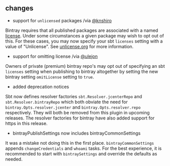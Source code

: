 ## changes

* support for `unlicensed` packages /via [@knshiro](https://github.com/knshiro)

Bintray requires that all published packages are associated with a named [license](https://bintray.com/docs/api/#_footnote_1). Under some circumstances a given package may wish to opt out of this. For these cases, you may now specify your sbt `licenses` setting with a value of "Unlicense". See [unlicense.org](http://unlicense.org/) for more information.

* support for omitting license /via [@ulejon](https://github.com/ulejon)

Owners of private (premium) bintray repo's may opt out of specifying an sbt `licenses` setting when publishing to bintray altogether by setting the new bintray setting `omitLicense` setting to `true`.

* added deprecation notices

Sbt now defines resolver factories `sbt.Resolver.jcenterRepo` and `sbt.Resolver.bintrayRepo` which both obviate the need for `bintray.Opts.resolver.jcenter` and `bintray.Opts.resolver.repo` respectively. They will both be removed from this plugin in upcoming releases. The resolver factories for bintray have also added support for https in this release.

* bintrayPublishSettings now includes bintrayCommonSettings

It was a mistake not doing this in the first place. `bintrayCommonSettings` appends `changeCredentials` and `whoami` tasks. For the best experience, it is recommended to start with `bintraySettings` and override the defaults as needed.
